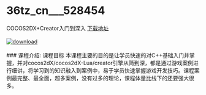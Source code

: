 # 36tz_cn___528454
COCOS2DX+Creator入门到深入
[下载地址](http://www.36tz.cn/article/528454 "下载地址")
<br/></br>[![download](http://36tz.cn/muke_img/2019_11_1-16-300x211.png "下载地址")](http://www.36tz.cn/article/528454 "下载地址")
<br/></br>### 课程介绍:
课程目标
本课程主要的目的是让学员快速的对C++基础入门并掌握，并对cocos2dX/cocos2dX-Lua/creator引擎从简到深，都是通过游戏案例进行细讲，将学习到的知识融入到案例中，易于学员快速掌握游戏开发技巧。课程案例最完整、最全面，超多案例，没有过多的理论，课程体量比线下的还要强大很多。


 
